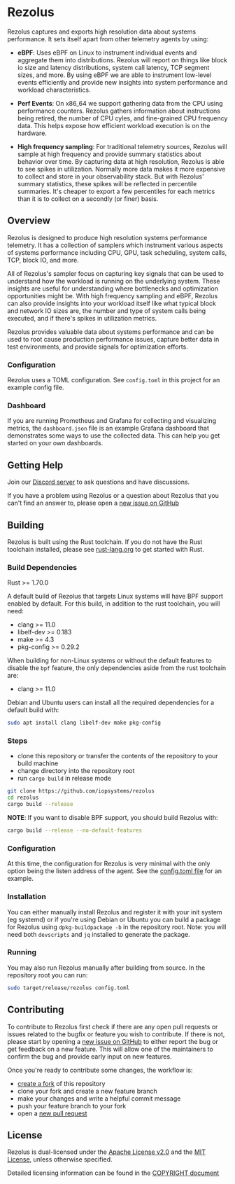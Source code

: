 # Rezolus

Rezolus captures and exports high resolution data about systems performance. It
sets itself apart from other telemetry agents by using:

* **eBPF**: Uses eBPF on Linux to instrument individual events and aggregate
  them into distributions. Rezolus will report on things like block io size and
  latency distributions, system call latency, TCP segment sizes, and more. By
  using eBPF we are able to instrument low-level events efficiently and provide
  new insights into system performance and workload characteristics.

* **Perf Events**: On x86_64 we support gathering data from the CPU using
  performance counters. Rezolus gathers information about instructions being
  retired, the number of CPU cyles, and fine-grained CPU frequency data. This
  helps expose how efficient workload execution is on the hardware.

* **High frequency sampling**: For traditional telemetry sources, Rezolus will
  sample at high frequency and provide summary statistics about behavior over
  time. By capturing data at high resolution, Rezolus is able to see spikes in
  utilization. Normally more data makes it more expensive to collect and store
  in your observability stack. But with Rezolus' summary statistics, these
  spikes will be reflected in percentile summaries. It's cheaper to export a few
  percentiles for each metrics than it is to collect on a secondly (or finer)
  basis.

## Overview

Rezolus is designed to produce high resolution systems performance telemetry. It
has a collection of samplers which instrument various aspects of systems
performance including CPU, GPU, task scheduling, system calls, TCP, block IO,
and more.

All of Rezolus's sampler focus on capturing key signals that can be used to
understand how the workload is running on the underlying system. These insights
are useful for understanding where bottlenecks and optimization opportunities
might be. With high frequency sampling and eBPF, Rezolus can also provide
insights into your workload itself like what typical block and network IO sizes
are, the number and type of system calls being executed, and if there's spikes
in utilization metrics.

Rezolus provides valuable data about systems performance and can be used to root
cause production performance issues, capture better data in test environments,
and provide signals for optimization efforts.

### Configuration

Rezolus uses a TOML configuration. See `config.toml` in this project for an
example config file.

### Dashboard

If you are running Prometheus and Grafana for collecting and visualizing
metrics, the `dashboard.json` file is an example Grafana dashboard that
demonstrates some ways to use the collected data. This can help you get started
on your own dashboards.

## Getting Help

Join our [Discord server][discord] to ask questions and have discussions.

If you have a problem using Rezolus or a question about Rezolus that you can't
find an answer to, please open a
[new issue on GitHub][new issue]

## Building

Rezolus is built using the Rust toolchain. If you do not have the Rust toolchain
installed, please see [rust-lang.org][rust-lang.org] to get started with Rust.

### Build Dependencies

Rust >= 1.70.0

A default build of Rezolus that targets Linux systems will have BPF support
enabled by default. For this build, in addition to the rust toolchain, you will
need:

* clang >= 11.0
* libelf-dev >= 0.183
* make >= 4.3
* pkg-config >= 0.29.2

When building for non-Linux systems or without the default features to disable
the `bpf` feature, the only dependencies aside from the rust toolchain are:

* clang >= 11.0

Debian and Ubuntu users can install all the required dependencies for a default
build with:

```bash
sudo apt install clang libelf-dev make pkg-config
```

### Steps

* clone this repository or transfer the contents of the repository to your build
  machine
* change directory into the repository root
* run `cargo build` in release mode

```bash
git clone https://github.com/iopsystems/rezolus
cd rezolus
cargo build --release
```

**NOTE**: If you want to disable BPF support, you should build Rezolus with:
```bash
cargo build --release --no-default-features
```

### Configuration

At this time, the configuration for Rezolus is very minimal with the only option
being the listen address of the agent. See the [config.toml file][config] for
an example.

### Installation

You can either manually install Rezolus and register it with your init system
(eg systemd) or if you're using Debian or Ubuntu you can build a package for
Rezolus using `dpkg-buildpackage -b` in the repository root. Note: you will need
both `devscripts` and `jq` installed to generate the package.

### Running

You may also run Rezolus manually after building from source. In the repository
root you can run:

```bash
sudo target/release/rezolus config.toml
```

## Contributing

To contribute to Rezolus first check if there are any open pull requests or
issues related to the bugfix or feature you wish to contribute. If there is not,
please start by opening a [new issue on GitHub][new issue] to either report the
bug or get feedback on a new feature. This will allow one of the maintainers to
confirm the bug and provide early input on new features.

Once you're ready to contribute some changes, the workflow is:
* [create a fork][create a fork] of this repository
* clone your fork and create a new feature branch
* make your changes and write a helpful commit message
* push your feature branch to your fork
* open a [new pull request][new pull request]

## License

Rezolus is dual-licensed under the [Apache License v2.0][license apache] and the
[MIT License][license mit], unless otherwise specified.

Detailed licensing information can be found in the
[COPYRIGHT document][copyright]

[config]: https://github.com/iopsystems/rezolus/blob/main/config.toml
[copyright]: https://github.com/iopsystems/rezolus/blob/main/COPYRIGHT
[create a fork]: https://github.com/iopsystems/rpc-perf/fork
[discord]: https://discord.gg/YC5GDsH4dG
[license apache]: https://github.com/iopsystems/rezolus/blob/main/LICENSE-APACHE
[license mit]: https://github.com/iopsystems/rezolus/blob/main/LICENSE-MIT
[new issue]: https://github.com/iopsystems/rezolus/issues/new
[new pull request]: https://github.com/iopsystems/rpc-perf/compare
[rust-lang.org]: https://www.rust-lang.org/
